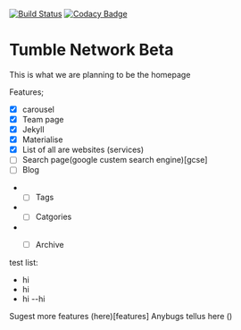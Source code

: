 [![Build Status](https://travis-ci.org/tumblenet/tumblenet-home-beta.svg?branch=master)](https://travis-ci.org/tumblenet/tumblenet-home-beta)
[![Codacy Badge](https://api.codacy.com/project/badge/Grade/18cbb1b419b24ed2bb2ce9f3cad56d8d)](https://www.codacy.com/app/tumblegamer/tumblenet-home-beta?utm_source=github.com&amp;utm_medium=referral&amp;utm_content=tumblenet/tumblenet-home-beta&amp;utm_campaign=Badge_Grade)
# Tumble Network Beta
This is what we are planning to be the homepage

Features;
- [x] carousel
- [x] Team page
- [x] Jekyll
- [x] Materialise
- [x] List of all are websites (services)
- [ ] Search page(google custem search engine)[gcse]
- [ ] Blog
- - [ ] Tags 
- - [ ] Catgories
- - [ ] Archive


test list:
- hi
- hi
- hi
--hi


Sugest more features (here)[features]
Anybugs tellus here ()
